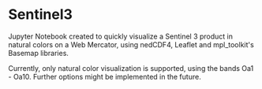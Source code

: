 # Sentinel3

Jupyter Notebook created to quickly visualize a Sentinel 3 product in natural colors on a Web Mercator, using nedCDF4, Leaflet and mpl_toolkit's Basemap libraries.

Currently, only natural color visualization is supported, using the bands Oa1 - Oa10. Further options might be implemented in the future.
